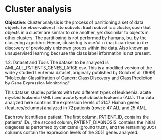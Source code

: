 # Cluster analysis

**Objective**: Cluster analysis is the process of partitioning a set of data objects (or observations) into subsets. Each subset is a cluster, such that objects in a cluster are similar to one another, yet dissimilar to objects in other clusters. The partitioning is not performed by humans, but by the clustering algorithm. Hence, clustering is useful in that it can lead to the discovery of previously unknown groups within the data. Also known as unsupervised learning because the class label information is not present.

1.2. Dataset and Tools
The dataset to be analysed is AML_ALL_PATIENTS_GENES_LARGE.csv. This is a modified version of the widely studied Leukemia dataset, originally published by Golub et al. (1999) "Molecular Classification of Cancer: Class Discovery and Class Prediction by Gene Expression Monitoring"

This dataset studies patients with two different types of leukaemia: acute myeloid leukemia (AML) and acute lymphoblastic leukemia (ALL). The data analyzed here contains the expression levels of 5147 Human genes (features/columns) analyzed in 72 patients (rows): 47 ALL and 25 AML.

Each row identifies a patient: The first column, PATIENT_ID, contains the patients' IDs , the second column, PATIENT_DIAGNOSIS, contains the initial diagnosis as performed by clinicians (ground truth), and the remaining 3051 columns contain the expression levels of the 3051 genes analysed.

